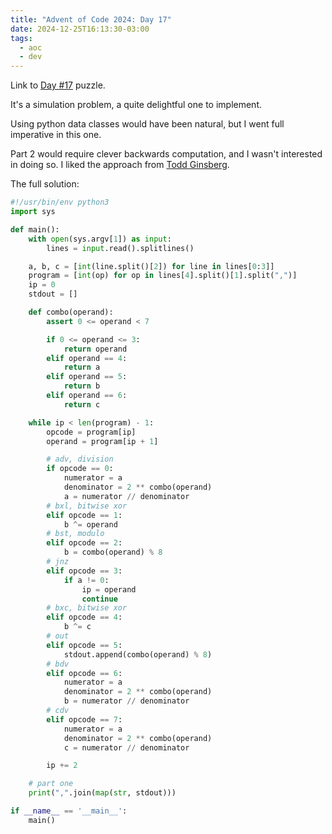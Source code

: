 ```yaml
---
title: "Advent of Code 2024: Day 17"
date: 2024-12-25T16:13:30-03:00
tags:
  - aoc
  - dev
---
```


Link to [Day #17](https://adventofcode.com/2024/day/17) puzzle.

It's a simulation problem, a quite delightful one to implement.

Using python data classes would have been natural, but I went full imperative in
this one.

Part 2 would require clever backwards computation, and I wasn't interested in
doing so. I liked the approach from [Todd
Ginsberg](https://todd.ginsberg.com/post/advent-of-code/2024/day17/).

The full solution:

```python
#!/usr/bin/env python3
import sys

def main():
    with open(sys.argv[1]) as input:
        lines = input.read().splitlines()

    a, b, c = [int(line.split()[2]) for line in lines[0:3]]
    program = [int(op) for op in lines[4].split()[1].split(",")]
    ip = 0
    stdout = []

    def combo(operand):
        assert 0 <= operand < 7

        if 0 <= operand <= 3:
            return operand
        elif operand == 4:
            return a
        elif operand == 5:
            return b
        elif operand == 6:
            return c

    while ip < len(program) - 1:
        opcode = program[ip]
        operand = program[ip + 1]

        # adv, division
        if opcode == 0:
            numerator = a
            denominator = 2 ** combo(operand)
            a = numerator // denominator
        # bxl, bitwise xor
        elif opcode == 1:
            b ^= operand
        # bst, modulo
        elif opcode == 2:
            b = combo(operand) % 8
        # jnz
        elif opcode == 3:
            if a != 0:
                ip = operand
                continue
        # bxc, bitwise xor
        elif opcode == 4:
            b ^= c
        # out
        elif opcode == 5:
            stdout.append(combo(operand) % 8)
        # bdv
        elif opcode == 6:
            numerator = a
            denominator = 2 ** combo(operand)
            b = numerator // denominator
        # cdv
        elif opcode == 7:
            numerator = a
            denominator = 2 ** combo(operand)
            c = numerator // denominator

        ip += 2

    # part one
    print(",".join(map(str, stdout)))

if __name__ == '__main__':
    main()
```
